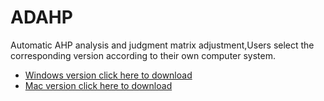 # ADAHP
Automatic AHP analysis and judgment matrix adjustment,Users select the corresponding version according to their own computer system.<br>
* [Windows version click here to download](https://github.com/gccaizr/ADAHP/releases/download/v1.0/windows_redistribution.zip)<br>
* [Mac version click here to download](https://github.com/gccaizr/ADAHP/releases/download/v1.0/MacOs-AppInstaller.zip)<br>
